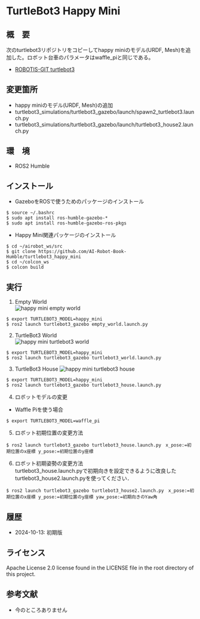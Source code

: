 # TurtleBot3 Happy Mini 
## 概　要
次のturtlebot3リポジトリをコピーしてhappy miniのモデル(URDF, Mesh)を追加した。ロボット台車のパラメータはwaffle_piと同じである。  
- [ROBOTIS-GIT turtlebot3](https://github.com/ROBOTIS-GIT/turtlebot3.git)

## 変更箇所
- happy miniのモデル(URDF, Mesh)の追加
- turtlebot3_simulations/turtlebot3_gazebo/launch/spawn2_turtlebot3.launch.py
- turtlebot3_simulations/turtlebot3_gazebo/launch/turtlebot3_house2.launch.py

## 環　境  
- ROS2 Humble

## インストール  
- GazeboをROSで使うためのパッケージのインストール
```
$ source ~/.bashrc
$ sudo apt install ros-humble-gazebo-*
$ sudo apt install ros-humble-gazebo-ros-pkgs
```
- Happy Mini関連パッケージのインストール
```
$ cd ~/airobot_ws/src
$ git clone https://github.com/AI-Robot-Book-Humble/turtlebot3_happy_mini
$ cd ~/colcon_ws
$ colcon build 
```


## 実行
1. Empty World  
![happy mini empty world](https://github.com/demulab/happy_mini_turtlebot3_sim/blob/main/happy_mini_empty_world.png "happy mini empty world")

```
$ export TURTLEBOT3_MODEL=happy_mini
$ ros2 launch turtlebot3_gazebo empty_world.launch.py
```

2. TurtleBot3 World  
![happy mini turtlebot3 world](https://github.com/demulab/happy_mini_turtlebot3_sim/blob/main/happy_mini_turtlebot3_world.png "happy mini turtlebot3 world")
```
$ export TURTLEBOT3_MODEL=happy_mini
$ ros2 launch turtlebot3_gazebo turtlebot3_world.launch.py
```

3. TurtleBot3 House
![happy mini turtlebot3 house](https://github.com/demulab/happy_mini_turtlebot3_sim/blob/main/happy_mini_house.png "happy mini turtlebot3 house")
```
$ export TURTLEBOT3_MODEL=happy_mini
$ ros2 launch turtlebot3_gazebo turtlebot3_house.launch.py
```
4. ロボットモデルの変更
- Waffle Piを使う場合
```
$ export TURTLEBOT3_MODEL=waffle_pi
```

5. ロボット初期位置の変更方法
```
$ ros2 launch turtlebot3_gazebo turtlebot3_house.launch.py　x_pose:=初期位置のx座標 y_pose:=初期位置のy座標
```

6. ロボット初期姿勢の変更方法  
turtlebot3_house.launch.pyで初期向きを設定できるように改良したturtlebot3_house2.launch.pyを使ってください．  

```
$ ros2 launch turtlebot3_gazebo turtlebot3_house2.launch.py　x_pose:=初期位置のx座標 y_pose:=初期位置のy座標 yaw_pose:=初期向きのYaw角
```

## 履歴
- 2024-10-13: 初期版

## ライセンス
Apache License 2.0 license found in the LICENSE file in the root directory of this project.


## 参考文献
- 今のところありません
